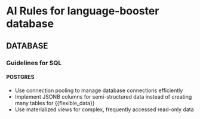 # AI Rules for language-booster database

## DATABASE

### Guidelines for SQL

#### POSTGRES

- Use connection pooling to manage database connections efficiently
- Implement JSONB columns for semi-structured data instead of creating many tables for {{flexible_data}}
- Use materialized views for complex, frequently accessed read-only data

